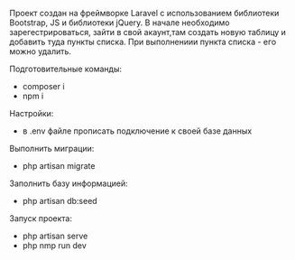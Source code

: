 Проект создан на фреймворке Laravel с использованием библиотеки Bootstrap, JS и библиотеки jQuery.
В начале необходимо зарегестрироваться, зайти в свой акаунт,там создать новую таблицу и добавить туда пункты списка. При выполнениии пункта списка - его можно удалить.

Подготовительные команды:
- composer i 
 - npm i 

Настройки:
- в .env файле прописать подключение к своей базе данных

Выполнить миграции: 
- php artisan migrate 

Заполнить базу информацией: 
- php artisan db:seed 

Запуск проекта: 
- php artisan serve 
- php nmp run dev
